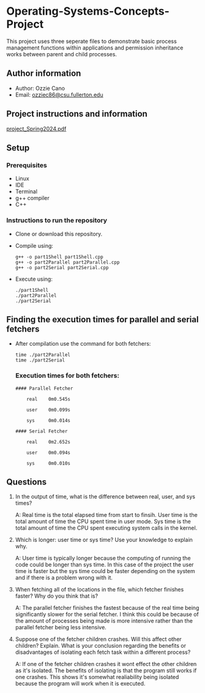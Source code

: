 # Operating-Systems-Concepts-Project
This project uses three seperate files to demonstrate basic process management functions within applications 
and permission inheritance works between parent and child processes.

## Author information
- Author: Ozzie Cano
- Email: ozziec86@csu.fullerton.edu

## Project instructions and information
[project_Spring2024.pdf](https://github.com/OzzieC8/Operating-Systems-Concepts-Project/files/15050332/project_Spring2024.pdf)

## Setup

### Prerequisites

- Linux
- IDE
- Terminal
- g++ compiler
- C++

### Instructions to run the repository

- Clone or download this repository.
- Compile using:
  
      g++ -o part1Shell part1Shell.cpp
      g++ -o part2Parallel part2Parallel.cpp
      g++ -o part2Serial part2Serial.cpp
  
- Execute using:

      ./part1Shell
      ./part2Parallel
      ./part2Serial

## Finding the execution times for parallel and serial fetchers

- After compilation use the command for both fetchers:

      time ./part2Parallel
      time ./part2Serial

  ### Execution times for both fetchers:

      #### Parallel Fetcher

          real    0m0.545s

          user    0m0.099s

          sys     0m0.014s

      #### Serial Fetcher

          real    0m2.652s

          user    0m0.094s

          sys     0m0.010s

## Questions
1. In the output of time, what is the difference between real, user, and sys times?
    
    A: Real time is the total elapsed time from start to finsih. User time is the total amount of time the CPU
       spent time in user mode. Sys time is the total amount of time the CPU spent executing system calls in
       the kernel.

2. Which is longer: user time or sys time? Use your knowledge to explain why.
    
    A: User time is typically longer because the computing of running the code could be longer than sys time. 
       In this case of the project the user time is faster but the sys time could be faster depending on the 
       system and if there is a problem wrong with it.


3. When fetching all of the locations in the file, which fetcher finishes faster? Why do you think that is?
    
    A: The parallel fetcher finishes the fastest because of the real time being significantly slower for the 
       serial fetcher. I think this could be because of the amount of processes being made is more intensive
       rather than the parallel fetcher being less intensive.

4. Suppose one of the fetcher children crashes. Will this affect other children? Explain. 
   What is your conclusion regarding the benefits or disadvantages of isolating each fetch task within a different process?
    
    A: If one of the fetcher children crashes it wont effect the other children as it's isolated. The benefits of 
       isolating is that the program still works if one crashes. This shows it's somewhat realiability being isolated
       because the program will work when it is executed.
